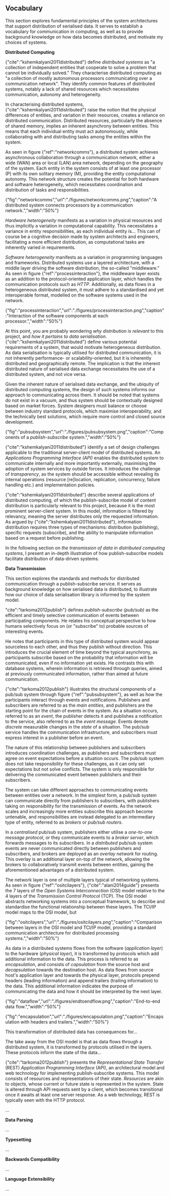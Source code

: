 Vocabulary
---

This section explores fundamental principles of the system architectures that support distribution of serialised data. It serves to establish a vocabulary for communication in computing, as well as to provide background knowledge on how data becomes distributed, and motivate my choices of systems.

**Distributed Computing**

{"cite":"kshemkalyani2011distributed"} define _distributed systems_ as "a collection of independent entities that cooperate to solve a problem that cannot be individually solved." They characterise distributed computing as  "a collection of mostly autonomous processors communicating over a communication network". They identify common features of distributed systems, notably a lack of shared resources which necessitates communication, autonomy and heterogeneity.

In characterising distributed systems, {"cite":"kshemkalyani2011distributed"} raise the notion that the physical differences of entities, and variation in their resources, creates a reliance on distributed communication. Distributed resources, particularly the absence of shared memory, implies an inherent asynchrony between entities. This means that each individual entity must act autonomously, while collaborating with and distributing tasks among the entities within the system.

As seen in figure {"ref":"networkcomms"}, a distributed system achieves asynchronous collaboration through a communication network, either a wide (WAN) area or local (LAN) area network, depending on the geography of the system. Each entity in the system consists of at least one processor (P) with its own solitary memory (M), providing the entity computational autonomy. This network structure creates the potential for both hardware and software heterogeneity, which necessitates coordination and distribution of tasks and responsibilities.

{"fig":"networkcomms","url":"./figures/networkcomms.png","caption":"A distributed system connects processors by a communication network.","width":"50%"}

_Hardware heterogeneity_ manifests as a variation in physical resources and thus implicitly a variation in computational capability. This necessitates a variance in entity responsibilities, as each individual entity is... This can of course be a cognitive decision made by system architects and engineers, facilitating a more efficient distribution, as computational tasks are inherently varied in requirements.

_Software heterogeneity_ manifests as a variation in programming languages and frameworks. Distributed systems use a layered architecture, with a middle layer driving the software distribution, the so-called "middleware." As seen in figure {"ref":"processinteraction"}, the middleware layer exists as an addition to the protocol-oriented application layer, which handles the communication protocols such as _HTTP_. Additionally, as data flows in a heterogeneous distributed system, it must adhere to a standardised and yet interoperable format, modelled on the software systems used in the network.

{"fig":"processinteraction","url":"./figures/processinteraction.png","caption":"Interaction of the software components at each processor.","width":"50%"}

At this point, you are probably wondering _why distribution is relevant_ to this project, and _how it pertains to data serialisation_. {"cite":"kshemkalyani2011distributed"} define various potential requirements of a system, that would motivate heterogeneous distribution. As data serialisation is typically utilised for distributed communication, it is not inherently performance- or scalability-oriented, but it is inherently distributed and geographically remote. The implication is that the inherent distributed nature of serialised data exchange necessitates the use of a distributed system, and not vice versa.

Given the inherent nature of serialised data exchange, and the ubiquity of distributed computing systems, the design of such systems informs our approach to communicating across them. It should be noted that systems do not exist in a vacuum, and thus system should be contextually designed based on market forces. System designers must balance or choose between industry standard protocols, which maximise interoperability, and the technically best solutions, which require more control and closed source development.

{"fig":"pubsubsystem","url":"./figures/pubsubsystem.png","caption":"Components of a _publish-subscribe_ system.","width":"50%"}

{"cite":"kshemkalyani2011distributed"} identify a set of design challenges applicable to the traditional server-client model of distributed systems. An _Applications Programming Interface (API)_ enables the distributed system to communicate internally and more importantly externally, maximising the adoption of system services by outside forces. It introduces the challenge of _transparency_, as the system should be accessible without revealing its internal operations (resource [re]location, replication, concurrency, failure handling etc.) and implementation policies.

{"cite":"kshemkalyani2011distributed"} describe several applications of distributed computing, of which the publish-subscribe model of content distribution is particularly relevant to this project, because it is the most prominent server-client system. In this model, information is filtered by relevancy, meaning the server distributes only the requested information. As argued by {"cite":"kshemkalyani2011distributed"}, information distribution requires three types of mechanisms: distribution (publishing), specific requests (subscribe), and the ability to manipulate information based on a request before publishing.

In the following section on _the transmission of data in distributed computing systems_, I present an in-depth illustration of how publish-subscribe models facilitate distribution of data-driven systems.

**Data Transmission**

This section explores the standards and methods for distributed communication through a publish-subscribe service. It serves as background knowledge on how serialised data is distributed, to illustrate how our choice of data serialisation library is informed by the system model.

"cite":"tarkoma2012publish"} defines _publish-subscribe (pub/sub)_ as the efficient and timely selective communication of events between participating components. He relates his conceptual perspective to how humans selectively focus on (or "subscribe" to) probable sources of interesting events.

He notes that participants in this type of distributed system would appear sourceless to each other, and thus they publish without direction. This introduces the crucial element of time beyond the typical asynchrony, as participants subscribe based on the probability that information will be communicated, even if no information yet exists. He contrasts this with database systems, wherein information is retrieved through queries, aimed at previously communicated information, rather than aimed at future communication.

{"cite":"tarkoma2012publish"} illustrates the structural components of a pub/sub system through figure {"ref":"pubsubsystem"}, as well as how the participants interact through events and notifications. Publishers and subscribers are referred to as the _main entities_, and publishers are the starting point for the chain of events in the system. As a situation occurs, referred to as an _event_, the publisher detects it and publishes a notification to the service, also referred to as the _event message_. Events denote _discrete_ measurable changes in the _state_ of a situation. The pub/sub service handles the communication infrastructure, and subscribers must express interest in a publisher before an event.

The nature of this relationship between publishers and subscribers introduces coordination challenges, as publishers and subscribers must agree on event expectations before a situation occurs. The pub/sub system does not take responsibility for these challenges, as it can only set expectations but not solve conflicts. The system is only responsible for delivering the communicated event between publishers and their subscribers.

The system can take different approaches to communicating events between entities over a network. In the simplest form, a pub/sub system can communicate directly from publishers to subscribers, with publishers taking on responsibility for the transmission of events. As the network scales and increasingly more entities subscribe this approach become untenable, and responsibilities are instead delegated to an intermediary type of entity, referred to as _brokers_ or _pub/sub routers_.

In a _centralised_ pub/sub system, publishers either utilise a _one-to-one message protocol_, or they communicate events to a _broker server_, which forwards messages to its subscribers. In a _distributed_ pub/sub system events are never communicated directly between publishers and subscribers, and brokers are deployed as an _overlay network_ for routing. This overlay is an additional layer on-top of the network, allowing the brokers to collaboratively transmit events between entities, gaining the aforementioned advantages of a distributed system.

The network layer is one of multiple layers typical of networking systems. As seen in figure {"ref":"ositcilayers"}, {"cite":"alani2014guide"} presents the 7 layers of the _Open Systems Interconnection_ (OSI) model relative to the 4 layers of the _Transmission Control Protocol_ (TCP). The OSI model abstracts networking systems into a conceptual framework, to describe and standardise the functional relationship between these layers. The TCI/IP model maps to the OSI model, but  

{"fig":"ositcilayers","url":"./figures/ositcilayers.png","caption":"Comparison between layers in the OSI model and TCI/IP model, providing a standard communication architecture for distributed processing systems.","width":"50%"}

As data in a distributed systems flows from the software (_application layer_) to the hardware (_physical layer_), it is transformed by protocols which add additional information to the data. This process is referred to as _encapsulation_, and consists of _capsulation_ from the source host and _decapsulation_ towards the destination host. As data flows from source host's application layer and towards the physical layer, protocols prepend headers (leading information) and append trailers (trailing information) to the data. This additional information indicates the purpose of communicating the data and how it should be interpreted by the next layer.

{"fig":"dataflow","url":"./figures/endtoendflow.png","caption":"End-to-end data flow.","width":"50%"}

{"fig":"encapsulation","url":"./figures/encapsulation.png","caption":"Encapsulation with headers and trailers.","width":"50%"}

This transformation of distributed data has consequences for...

The take away from the OSI model is that as data flows through a distributed system, it is transformed by protocols utilised in the layers. These protocols inform the state of the data...

{"cite":"tarkoma2012publish"} presents the _Representational State Transfer_ (REST) _Application Programming Interface_ (API), an architectural model and web technology for implementing publish-subscribe systems. This model consists of resources and representations of their state. _Resources_ are akin to objects, whose current or future state is represented in the system. State is altered through API requests sent by a client, which becomes transitional once it awaits at least one server response. As a web technology, REST is typically seen with the HTTP protocol.

...

**Data Parsing**

...

**Typesetting**

...

**Backwards Compatibility**

...

**Language Extensibility**

...

<br>